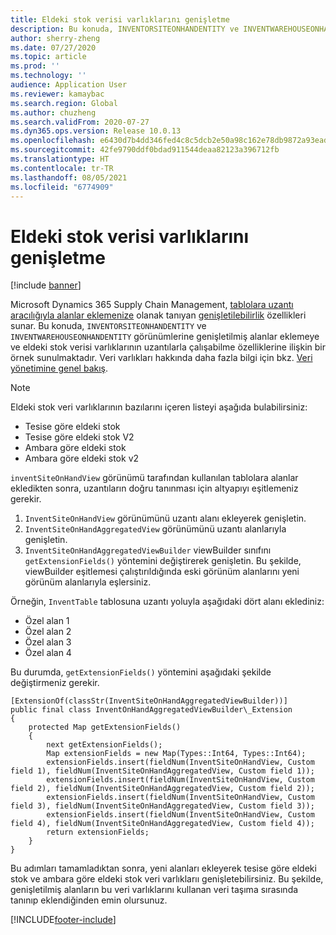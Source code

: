 ```yaml
---
title: Eldeki stok verisi varlıklarını genişletme
description: Bu konuda, INVENTORSITEONHANDENTITY ve INVENTWAREHOUSEONHANDENTITY görünümlerine genişletilmiş alanlar eklemeye ve eldeki stok verisi varlıklarının uzantılarla çalışabilme özelliklerine ilişkin bir örnek sunulmaktadır.
author: sherry-zheng
ms.date: 07/27/2020
ms.topic: article
ms.prod: ''
ms.technology: ''
audience: Application User
ms.reviewer: kamaybac
ms.search.region: Global
ms.author: chuzheng
ms.search.validFrom: 2020-07-27
ms.dyn365.ops.version: Release 10.0.13
ms.openlocfilehash: e6430d7b4dd346fed4c8c5dcb2e50a98c162e78db9872a93ead3e0eb9fe41c77
ms.sourcegitcommit: 42fe9790ddf0bdad911544deaa82123a396712fb
ms.translationtype: HT
ms.contentlocale: tr-TR
ms.lasthandoff: 08/05/2021
ms.locfileid: "6774909"
---
```

# <a name="extend-inventory-on-hand-data-entities"></a>Eldeki stok verisi varlıklarını genişletme

[!include [banner](../includes/banner.md)]

Microsoft Dynamics 365 Supply Chain Management, [tablolara uzantı aracılığıyla alanlar eklemenize](../../fin-ops-core/dev-itpro/extensibility/add-field-extension.md) olanak tanıyan [genişletilebilirlik](../../fin-ops-core/dev-itpro/extensibility/extensibility-home-page.md) özellikleri sunar. Bu konuda, `INVENTORSITEONHANDENTITY` ve `INVENTWAREHOUSEONHANDENTITY` görünümlerine genişletilmiş alanlar eklemeye ve eldeki stok verisi varlıklarının uzantılarla çalışabilme özelliklerine ilişkin bir örnek sunulmaktadır. Veri varlıkları hakkında daha fazla bilgi için bkz. [Veri yönetimine genel bakış](../../fin-ops-core/dev-itpro/data-entities/data-entities-data-packages.md).

> [!NOTE]
> Eldeki stok veri varlıklarının bazılarını içeren listeyi aşağıda bulabilirsiniz:
>
> - Tesise göre eldeki stok
> - Tesise göre eldeki stok V2
> - Ambara göre eldeki stok
> - Ambara göre eldeki stok v2

`inventSiteOnHandView` görünümü tarafından kullanılan tablolara alanlar ekledikten sonra, uzantıların doğru tanınması için altyapıyı eşitlemeniz gerekir.

1. `InventSiteOnHandView` görünümünü uzantı alanı ekleyerek genişletin.
1. `InventSiteOnHandAggregatedView` görünümünü uzantı alanlarıyla genişletin.
1. `InventSiteOnHandAggregatedViewBuilder` viewBuilder sınıfını `getExtensionFields()` yöntemini değiştirerek genişletin. Bu şekilde, viewBuilder eşitlemesi çalıştırıldığında eski görünüm alanlarını yeni görünüm alanlarıyla eşlersiniz.

Örneğin, `InventTable` tablosuna uzantı yoluyla aşağıdaki dört alanı eklediniz:

- Özel alan 1
- Özel alan 2
- Özel alan 3
- Özel alan 4

Bu durumda, `getExtensionFields()` yöntemini aşağıdaki şekilde değiştirmeniz gerekir.

```xpp
[ExtensionOf(classStr(InventSiteOnHandAggregatedViewBuilder))]
public final class InventOnHandAggregatedViewBuilder\_Extension
{
    protected Map getExtensionFields()
    {
        next getExtensionFields();
        Map extensionFields = new Map(Types::Int64, Types::Int64);
        extensionFields.insert(fieldNum(InventSiteOnHandView, Custom field 1), fieldNum(InventSiteOnHandAggregatedView, Custom field 1));
        extensionFields.insert(fieldNum(InventSiteOnHandView, Custom field 2), fieldNum(InventSiteOnHandAggregatedView, Custom field 2));
        extensionFields.insert(fieldNum(InventSiteOnHandView, Custom field 3), fieldNum(InventSiteOnHandAggregatedView, Custom field 3));
        extensionFields.insert(fieldNum(InventSiteOnHandView, Custom field 4), fieldNum(InventSiteOnHandAggregatedView, Custom field 4));
        return extensionFields;
    }
}
```

Bu adımları tamamladıktan sonra, yeni alanları ekleyerek tesise göre eldeki stok ve ambara göre eldeki stok veri varlıklarıı genişletebilirsiniz. Bu şekilde, genişletilmiş alanların bu veri varlıklarını kullanan veri taşıma sırasında tanınıp eklendiğinden emin olursunuz.


[!INCLUDE[footer-include](../../includes/footer-banner.md)]